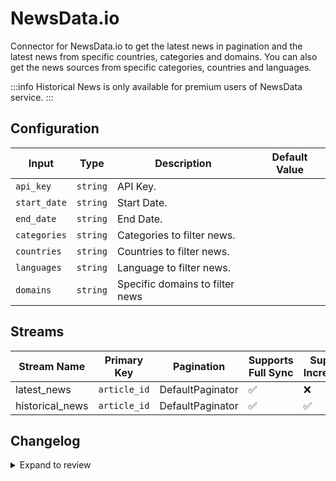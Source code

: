 # NewsData.io
Connector for NewsData.io to get the latest news in pagination and the latest news from specific countries, categories and domains. You can also get the news sources from specific categories, countries and languages.

:::info
Historical News is only available for premium users of NewsData service.
:::

## Configuration

| Input | Type | Description | Default Value |
|-------|------|-------------|---------------|
| `api_key` | `string` | API Key.  |  |
| `start_date` | `string` | Start Date.  |  |
| `end_date` | `string` | End Date.  |  |
| `categories` | `string` | Categories to filter news.  |  |
| `countries` | `string` | Countries to filter news.  |  |
| `languages` | `string` | Language to filter news.  |  |
| `domains` | `string` | Specific domains to filter news  |  |

## Streams
| Stream Name | Primary Key | Pagination | Supports Full Sync | Supports Incremental |
|-------------|-------------|------------|---------------------|----------------------|
| latest_news | `article_id` | DefaultPaginator | ✅ |  ❌  |
| historical_news | `article_id` | DefaultPaginator | ✅ |  ✅  |


## Changelog

<details>
  <summary>Expand to review</summary>

| Version          | Date              | Pull Request | Subject        |
|------------------|-------------------|--------------|----------------|
| 0.0.22 | 2025-05-03 | [59466](https://github.com/airbytehq/airbyte/pull/59466) | Update dependencies |
| 0.0.21 | 2025-04-27 | [59099](https://github.com/airbytehq/airbyte/pull/59099) | Update dependencies |
| 0.0.20 | 2025-04-19 | [58465](https://github.com/airbytehq/airbyte/pull/58465) | Update dependencies |
| 0.0.19 | 2025-04-12 | [57844](https://github.com/airbytehq/airbyte/pull/57844) | Update dependencies |
| 0.0.18 | 2025-04-05 | [57285](https://github.com/airbytehq/airbyte/pull/57285) | Update dependencies |
| 0.0.17 | 2025-03-29 | [56793](https://github.com/airbytehq/airbyte/pull/56793) | Update dependencies |
| 0.0.16 | 2025-03-22 | [56045](https://github.com/airbytehq/airbyte/pull/56045) | Update dependencies |
| 0.0.15 | 2025-03-08 | [55513](https://github.com/airbytehq/airbyte/pull/55513) | Update dependencies |
| 0.0.14 | 2025-03-01 | [54779](https://github.com/airbytehq/airbyte/pull/54779) | Update dependencies |
| 0.0.13 | 2025-02-22 | [54292](https://github.com/airbytehq/airbyte/pull/54292) | Update dependencies |
| 0.0.12 | 2025-02-15 | [53792](https://github.com/airbytehq/airbyte/pull/53792) | Update dependencies |
| 0.0.11 | 2025-02-08 | [53259](https://github.com/airbytehq/airbyte/pull/53259) | Update dependencies |
| 0.0.10 | 2025-02-01 | [52723](https://github.com/airbytehq/airbyte/pull/52723) | Update dependencies |
| 0.0.9 | 2025-01-25 | [52262](https://github.com/airbytehq/airbyte/pull/52262) | Update dependencies |
| 0.0.8 | 2025-01-18 | [51801](https://github.com/airbytehq/airbyte/pull/51801) | Update dependencies |
| 0.0.7 | 2025-01-11 | [51173](https://github.com/airbytehq/airbyte/pull/51173) | Update dependencies |
| 0.0.6 | 2024-12-28 | [50643](https://github.com/airbytehq/airbyte/pull/50643) | Update dependencies |
| 0.0.5 | 2024-12-21 | [50097](https://github.com/airbytehq/airbyte/pull/50097) | Update dependencies |
| 0.0.4 | 2024-12-14 | [49630](https://github.com/airbytehq/airbyte/pull/49630) | Update dependencies |
| 0.0.3 | 2024-12-12 | [49259](https://github.com/airbytehq/airbyte/pull/49259) | Update dependencies |
| 0.0.2 | 2024-12-11 | [48999](https://github.com/airbytehq/airbyte/pull/48999) | Starting with this version, the Docker image is now rootless. Please note that this and future versions will not be compatible with Airbyte versions earlier than 0.64 |
| 0.0.1 | 2024-11-08 | | Initial release by [@faria-karim-porna](https://github.com/faria-karim-porna) via Connector Builder |

</details>
